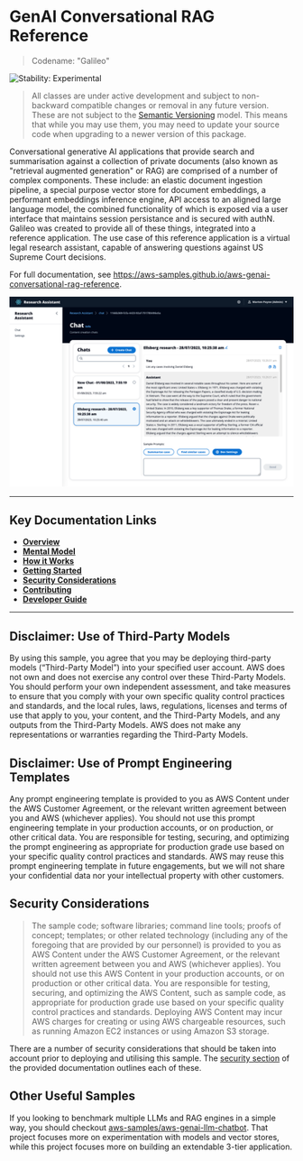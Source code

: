 # GenAI Conversational RAG Reference

> Codename: "Galileo"

![Stability: Experimental](https://img.shields.io/badge/stability-Experimental-important.svg?style=for-the-badge)

> All classes are under active development and subject to non-backward compatible changes or removal in any
> future version. These are not subject to the [Semantic Versioning](https://semver.org/) model.
> This means that while you may use them, you may need to update your source code when upgrading to a newer version of this package.

Conversational generative AI applications that provide search and summarisation against a collection of private documents (also known as "retrieval augmented generation" or RAG) are comprised of a number of complex components. These include: an elastic document ingestion pipeline, a special purpose vector store for document embeddings, a performant embeddings inference engine, API access to an aligned large language model, the combined functionality of which is exposed via a user interface that maintains session persistance and is secured with authN. Galileo was created to provide all of these things, integrated into a reference application. The use case of this reference application is a virtual legal research assistant, capable of answering questions against US Supreme Court decisions.

For full documentation, see <https://aws-samples.github.io/aws-genai-conversational-rag-reference>.

![](./docs/content/assets/images/ux-screenshot.png)

---

## Key Documentation Links

- **[Overview](https://aws-samples.github.io/aws-genai-conversational-rag-reference)**
- **[Mental Model](https://aws-samples.github.io/aws-genai-conversational-rag-reference/model)**
- **[How it Works](https://aws-samples.github.io/aws-genai-conversational-rag-reference/overview)**
- **[Getting Started](https://aws-samples.github.io/aws-genai-conversational-rag-reference/quick-start)**
- **[Security Considerations](https://aws-samples.github.io/aws-genai-conversational-rag-reference/security)**
- **[Contributing](https://aws-samples.github.io/aws-genai-conversational-rag-reference/contributing)**
- **[Developer Guide](https://aws-samples.github.io/aws-genai-conversational-rag-reference/developing)**

---

## Disclaimer: Use of Third-Party Models

By using this sample, you agree that you may be deploying third-party models (“Third-Party Model”) into your specified user account. AWS does not own and does not exercise any control over these Third-Party Models. You should perform your own independent assessment, and take measures to ensure that you comply with your own specific quality control practices and standards, and the local rules, laws, regulations, licenses and terms of use that apply to you, your content, and the Third-Party Models, and any outputs from the Third-Party Models. AWS does not make any representations or warranties regarding the Third-Party Models.

## Disclaimer: Use of Prompt Engineering Templates

Any prompt engineering template is provided to you as AWS Content under the AWS Customer Agreement, or the relevant written agreement between you and AWS (whichever applies). You should not use this prompt engineering template in your production accounts, or on production, or other critical data. You are responsible for testing, securing, and optimizing the prompt engineering as appropriate for production grade use based on your specific quality control practices and standards. AWS may reuse this prompt engineering template in future engagements, but we will not share your confidential data nor your intellectual property with other customers.

## Security Considerations

> The sample code; software libraries; command line tools; proofs of concept; templates; or other related technology (including any of the foregoing that are provided by our personnel) is provided to you as AWS Content under the AWS Customer Agreement, or the relevant written agreement between you and AWS (whichever applies). You should not use this AWS Content in your production accounts, or on production or other critical data. You are responsible for testing, securing, and optimizing the AWS Content, such as sample code, as appropriate for production grade use based on your specific quality control practices and standards. Deploying AWS Content may incur AWS charges for creating or using AWS chargeable resources, such as running Amazon EC2 instances or using Amazon S3 storage.

There are a number of security considerations that should be taken into account prior to deploying and utilising this sample. The [security section](https://aws-samples.github.io/aws-genai-conversational-rag-reference/overview/security/) of the provided documentation outlines each of these.

## Other Useful Samples

If you looking to benchmark multiple LLMs and RAG engines in a simple way, you should checkout [aws-samples/aws-genai-llm-chatbot](https://github.com/aws-samples/aws-genai-llm-chatbot). That project focuses more on experimentation with models and vector stores, while this project focuses more on building an extendable 3-tier application.
